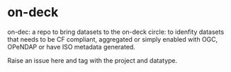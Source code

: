# on-deck
on-dec:  a repo to bring datasets to the on-deck circle: to idenfity datasets that needs to be CF compliant, aggregated or simply enabled with OGC, OPeNDAP or have ISO metadata generated.  

Raise an issue here and tag with the project and datatype. 
